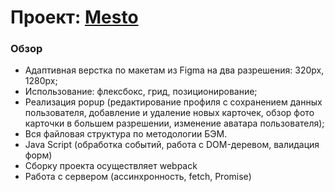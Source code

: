 # Проект: [Mesto](https://dlmedv.github.io/mesto/)

### Обзор

* Адаптивная верстка по макетам из Figma на два разрешения: 320px, 1280px;
* Использование: флексбокс, грид, позиционирование;
* Реализация popup (редактирование профиля с сохранением данных пользователя, добавление и удаление новых карточек, обзор фото карточки в большем разрешении, изменение аватара пользователя);
* Вся файловая структура по методологии БЭМ.
* Java Script (обработка событий, работа с DOM-деревом, валидация форм)
* Сборку проекта осуществляет webpack
* Работа с сервером (ассинхронность, fetch, Promise)

